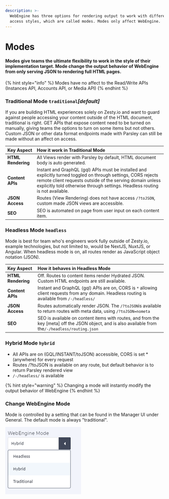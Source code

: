 ```yaml
---
description: >-
  WebEngine has three options for rendering output to work with different data
  access styles, which are called modes. Modes only affect WebEngine.
---
```


# Modes

#### Modes give teams the ultimate flexibility to work in the style of their implementation target. Mode change the output behavior of WebEngine from only serving JSON to rendering full HTML pages. 

{% hint style="info" %}
Modes have no affect to the Read/Write APIs \(Instances API, Accounts API, or Media API\)
{% endhint %}

### Traditional Mode `traditional`_\[default\]_

If you are building HTML experiences solely on Zesty.io and want to guard against people accessing your content outside of the HTML document, traditional is right. GET APIs that expose content need to be turned on manually, giving teams the options to turn on some items but not others. Custom JSON or other data format endpoints made with Parsley can still be made without an affect on access. 

| Key Aspect | How it work in **Traditional Mode** |
| :--- | :--- |
| **HTML Rendering** | All Views render with Parsley by default, HTML document body is auto generated. |
| **Content APIs** | Instant and GraphQL \(gql\) APIs must be installed and explicitly turned toggled on through settings, CORS rejects remote client requests outside of the serving domain unless explicitly told otherwise through settings. Headless routing is not available. |
| **JSON Access** | Routes \(View Rendering\) does not have access `/?toJSON`, custom made JSON views are accessible.  |
| **SEO**  | SEO is automated on page from user input on each content item. |

### Headless Mode  `headless`

Mode is best for team who's engineers work fully outside of Zesty.io, example technologies, but not limited to, would be NextJS, NuxtJS, or Angular. When headless mode is on, all routes render as JavaScript object notation \(JSON\).  

| Key Aspect | How it behaves in **Headless Mode** |
| :--- | :--- |
| **HTML Rendering** | Off. Routes to content items render Hydrated JSON. Custom HTML endpoints are still available.  |
| **Content APIs** | Instant and GraphQL \(gql\) APIs are on, CORS is `*` allowing client requests from any domain. Headless routing is available from `/-/headless/` |
| **JSON Access** | Routes automatically render JSON. The `/?toJSON`is available to return routes with meta data, using `/?toJSON=nometa` |
| **SEO**  | SEO is available on content items with routes, and from the key \[meta\] off the JSON object, and is also available from the`/-/headless/routing.json`  |

### Hybrid Mode `hybrid`

* All APIs are on \(GQL/INSTANT/toJSON\) accessible, CORS is set \* \(anywhere\) for every request
* Routes /?toJSON is available on any route, but default behavior is to return Parsley rendered view
* `/-/headless/` is available

{% hint style="warning" %}
Changing a mode will instantly modify the output behavior of WebEngine 
{% endhint %}

### Change WebEngine Mode

Mode is controlled by a setting that can be found in the Manager UI under General. The default mode is always "traditional". 

![Setting editable under &quot;general&quot; ](../../.gitbook/assets/image%20%2844%29.png)

